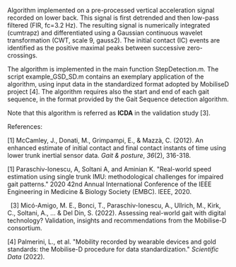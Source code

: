 ﻿Algorithm implemented on a pre-processed vertical acceleration signal recorded on lower back. This signal is first detrended and then low-pass filtered (FIR, fc=3.2 Hz). The resulting signal is numerically integrated (cumtrapz) and differentiated using a Gaussian continuous wavelet transformation (CWT, scale 9, gauss2). The initial contact (IC) events are identified as the positive maximal peaks between successive zero-crossings.

The algorithm is implemented in the main function StepDetection.m. The script example\_GSD\_SD.m contains an exemplary application of the algorithm, using input data in the standardized format adopted by MobiliseD project [4].  The algorithm requires also the start and end of each gait sequence, in the format provided by the Gait Sequence detection algorithm. 

Note that this algorithm is referred as **ICDA** in the validation study [3].

References:

[1] McCamley, J., Donati, M., Grimpampi, E., & Mazzà, C. (2012). An enhanced estimate of initial contact and final contact instants of time using lower trunk inertial sensor data. *Gait & posture*, *36*(2), 316-318.

[1] Paraschiv-Ionescu, A, Soltani A, and Aminian K. "Real-world speed estimation using single trunk IMU: methodological challenges for impaired gait patterns." 2020 42nd Annual International Conference of the IEEE Engineering in Medicine & Biology Society (EMBC). IEEE, 2020.

` `[3] Micó-Amigo, M. E., Bonci, T., Paraschiv-Ionescu, A., Ullrich, M., Kirk, C., Soltani, A., ... & Del Din, S. (2022). Assessing real-world gait with digital technology? Validation, insights and recommendations from the Mobilise-D consortium.

[4] Palmerini, L., et al. "Mobility recorded by wearable devices and gold standards: the Mobilise-D procedure for data standardization." *Scientific Data* (2022).
